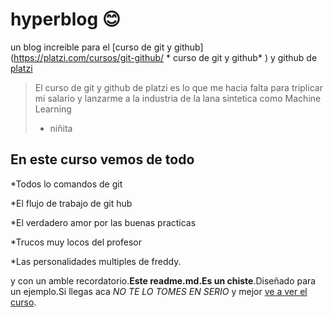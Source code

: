 # hyperblog 😊
un blog increible para el [curso de git y github](https://platzi.com/cursos/git-github/ * curso de git y github* ) y github de [platzi](https://platzi.com/new-home/)
>El curso de git y github de platzi es lo que me hacia falta para triplicar mi salario y lanzarme a la industria de la lana sintetica como Machine Learning
>- niñita


##  En este curso vemos de todo

*Todos lo comandos de git 

*El flujo de trabajo de git hub

*El verdadero amor por las buenas practicas

*Trucos muy locos del profesor

*Las personalidades multiples de freddy.


y con un amble recordatorio.**Este readme.md.Es un chiste**.Diseñado para un ejemplo.Si llegas aca *NO TE LO TOMES EN SERIO* y mejor [ve a ver el curso](https://platzi.com/cursos/git-github/).
